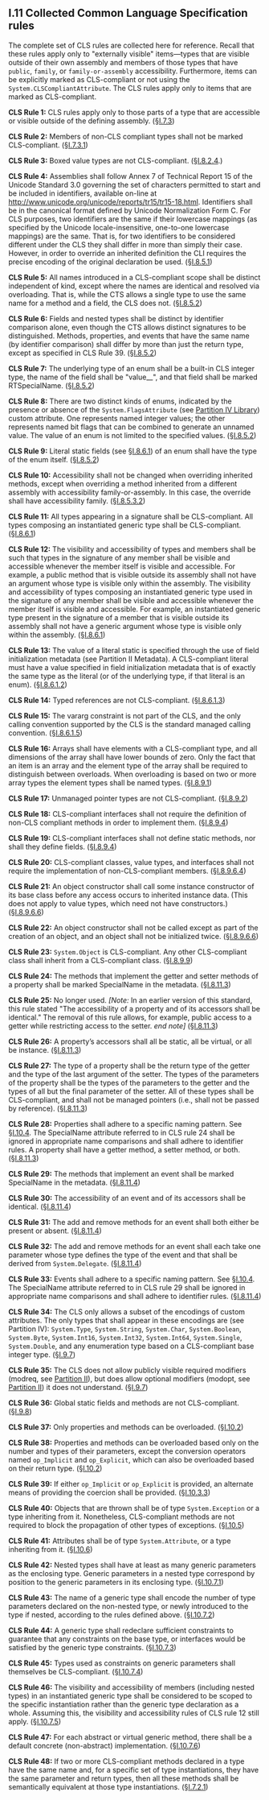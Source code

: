 ## I.11 Collected Common Language Specification rules

The complete set of CLS rules are collected here for reference. Recall that these rules apply only to "externally visible" items&mdash;types that are visible outside of their own assembly and members of those types that have `public`, `family`, or `family-or-assembly` accessibility. Furthermore, items can be explicitly marked as CLS-compliant or not using the `System.CLSCompliantAttribute`. The CLS rules apply only to items that are marked as CLS-compliant.

**CLS Rule 1:** CLS rules apply only to those parts of a type that are accessible or visible outside of the defining assembly. (§[I.7.3](i.7.3-cls-compliance.md))

**CLS Rule 2:** Members of non-CLS compliant types shall not be marked CLS-compliant. (§[I.7.3.1](i.7.3.1-marking-items-as-cls-compliant.md))

**CLS Rule 3:** Boxed value types are not CLS-compliant. (§[I.8.2.4](i.8.2.4-boxing-and-unboxing-of-values.md).)

**CLS Rule 4:** Assemblies shall follow Annex 7 of Technical Report 15 of the Unicode Standard 3.0 governing the set of characters permitted to start and be included in identifiers, available on-line at http://www.unicode.org/unicode/reports/tr15/tr15-18.html. Identifiers shall be in the canonical format defined by Unicode Normalization Form C. For CLS purposes, two identifiers are the same if their lowercase mappings (as specified by the Unicode locale-insensitive, one-to-one lowercase mappings) are the same. That is, for two identifiers to be considered different under the CLS they shall differ in more than simply their case. However, in order to override an inherited definition the CLI requires the precise encoding of the original declaration be used. (§[I.8.5.1](i.8.5.1-valid-names.md))

**CLS Rule 5:** All names introduced in a CLS-compliant scope shall be distinct independent of kind, except where the names are identical and resolved via overloading. That is, while the CTS allows a single type to use the same name for a method and a field, the CLS does not. (§[I.8.5.2](i.8.5.2-assemblies-and-scoping.md))

**CLS Rule 6:** Fields and nested types shall be distinct by identifier comparison alone, even though the CTS allows distinct signatures to be distinguished.  Methods, properties, and events that have the same name (by identifier comparison) shall differ by more than just the return type, except as specified in CLS Rule 39. (§[I.8.5.2](i.8.5.2-assemblies-and-scoping.md))

**CLS Rule 7:** The underlying type of an enum shall be a built-in CLS integer type, the name of the field shall be "value__", and that field shall be marked RTSpecialName. (§[I.8.5.2](i.8.5.2-assemblies-and-scoping.md))

**CLS Rule 8:** There are two distinct kinds of enums, indicated by the presence or absence of the `System.FlagsAttribute` (see [Partition IV Library](#todo-missing-hyperlink)) custom attribute. One represents named integer values; the other represents named bit flags that can be combined to generate an unnamed value.  The value of an enum is not limited to the specified values. (§[I.8.5.2](i.8.5.2-assemblies-and-scoping.md))

**CLS Rule 9:** Literal static fields (see §[I.8.6.1](i.8.6.1-signatures.md)) of an enum shall have the type of the enum itself. (§[I.8.5.2](i.8.5.2-assemblies-and-scoping.md))

**CLS Rule 10:** Accessibility shall not be changed when overriding inherited methods, except when overriding a method inherited from a different assembly with accessibility family-or-assembly.  In this case, the override shall have accessibility family. (§[I.8.5.3.2](i.8.5.3.2-accessibility-of-members-and-nested-types.md))

**CLS Rule 11:** All types appearing in a signature shall be CLS-compliant. All types composing an instantiated generic type shall be CLS-compliant. (§[I.8.6.1](i.8.6.1-signatures.md))

**CLS Rule 12:** The visibility and accessibility of types and members shall be such that types in the signature of any member shall be visible and accessible whenever the member itself is visible and accessible. For example, a public method that is visible outside its assembly shall not have an argument whose type is visible only within the assembly. The visibility and accessibility of types composing an instantiated generic type used in the signature of any member shall be visible and accessible whenever the member itself is visible and accessible. For example, an instantiated generic type present in the signature of a member that is visible outside its assembly shall not have a generic argument whose type is visible only within the assembly. (§[I.8.6.1](i.8.6.1-signatures.md))

**CLS Rule 13:** The value of a literal static is specified through the use of field initialization metadata (see Partition II Metadata). A CLS-compliant literal must have a value specified in field initialization metadata that is of exactly the same type as the literal (or of the underlying type, if that literal is an enum). (§[I.8.6.1.2](#todo-missing-hyperlink))

**CLS Rule 14:** Typed references are not CLS-compliant. (§[I.8.6.1.3](#todo-missing-hyperlink))

**CLS Rule 15:** The vararg constraint is not part of the CLS, and the only calling convention supported by the CLS is the standard managed calling convention. (§[I.8.6.1.5](#todo-missing-hyperlink))

**CLS Rule 16:** Arrays shall have elements with a CLS-compliant type, and all dimensions of the array shall have lower bounds of zero. Only the fact that an item is an array and the element type of the array shall be required to distinguish between overloads.  When overloading is based on two or more array types the element types shall be named types. (§[I.8.9.1](i.8.9.1-array-types.md))

**CLS Rule 17:** Unmanaged pointer types are not CLS-compliant. (§[I.8.9.2](i.8.9.2-unmanaged-pointer-types.md))

**CLS Rule 18:** CLS-compliant interfaces shall not require the definition of non-CLS compliant methods in order to implement them. (§[I.8.9.4](i.8.9.4-interface-type-definition.md))

**CLS Rule 19:** CLS-compliant interfaces shall not define static methods, nor shall they define fields. (§[I.8.9.4](i.8.9.4-interface-type-definition.md))

**CLS Rule 20:** CLS-compliant classes, value types, and interfaces shall not require the implementation of non-CLS-compliant members. (§[I.8.9.6.4](i.8.9.6.4-supporting-interface-contracts.md))

**CLS Rule 21:** An object constructor shall call some instance constructor of its base class before any access occurs to inherited instance data. (This does not apply to value types, which need not have constructors.) (§[I.8.9.6.6](i.8.9.6.6-constructors.md))

**CLS Rule 22:** An object constructor shall not be called except as part of the creation of an object, and an object shall not be initialized twice. (§[I.8.9.6.6](i.8.9.6.6-constructors.md))

**CLS Rule 23:** `System.Object` is CLS-compliant. Any other CLS-compliant class shall inherit from a CLS-compliant class. (§[I.8.9.9](i.8.9.9-object-type-inheritance.md))

**CLS Rule 24:** The methods that implement the getter and setter methods of a property shall be marked SpecialName in the metadata. (§[I.8.11.3](i.8.11.3-property-definitions.md))

**CLS Rule 25:** No longer used. _[Note:_ In an earlier version of this standard, this rule stated "The accessibility of a property and of its accessors shall be identical." The removal of this rule allows, for example, public access to a getter while restricting access to the setter. _end note]_ (§[I.8.11.3](i.8.11.3-property-definitions.md))

**CLS Rule 26:** A property’s accessors shall all be static, all be virtual, or all be instance. (§[I.8.11.3](i.8.11.3-property-definitions.md))

**CLS Rule 27:** The type of a property shall be the return type of the getter and the type of the last argument of the setter.  The types of the parameters of the property shall be the types of the parameters to the getter and the types of all but the final parameter of the setter.  All of these types shall be CLS-compliant, and shall not be managed pointers (i.e., shall not be passed by reference). (§[I.8.11.3](i.8.11.3-property-definitions.md))

**CLS Rule 28:** Properties shall adhere to a specific naming pattern. See §[I.10.4](i.10.4-naming-patterns.md). The SpecialName attribute referred to in CLS rule 24 shall be ignored in appropriate name comparisons and shall adhere to identifier rules. A property shall have a getter method, a setter method, or both. (§[I.8.11.3](i.8.11.3-property-definitions.md))

**CLS Rule 29:** The methods that implement an event shall be marked SpecialName in the metadata. (§[I.8.11.4](i.8.11.4-event-definitions.md))

**CLS Rule 30:** The accessibility of an event and of its accessors shall be identical. (§[I.8.11.4](i.8.11.4-event-definitions.md))

**CLS Rule 31:** The add and remove methods for an event shall both either be present or absent. (§[I.8.11.4](i.8.11.4-event-definitions.md))

**CLS Rule 32:** The add and remove methods for an event shall each take one parameter whose type defines the type of the event and that shall be derived from `System.Delegate`. (§[I.8.11.4](i.8.11.4-event-definitions.md))

**CLS Rule 33:** Events shall adhere to a specific naming pattern. See §[I.10.4](i.10.4-naming-patterns.md). The SpecialName attribute referred to in CLS rule 29 shall be ignored in appropriate name comparisons and shall adhere to identifier rules. (§[I.8.11.4](i.8.11.4-event-definitions.md))

**CLS Rule 34:** The CLS only allows a subset of the encodings of custom attributes.  The only types that shall appear in these encodings are (see Partition IV): `System.Type`, `System.String`, `System.Char`, `System.Boolean`, `System.Byte`, `System.Int16`, `System.Int32`, `System.Int64`, `System.Single`, `System.Double`, and any enumeration type based on a CLS-compliant base integer type. (§[I.9.7](i.9.7-metadata-extensibility.md))

**CLS Rule 35:** The CLS does not allow publicly visible required modifiers (modreq, see [Partition II](i.9.7-metadata-extensibility.md#cls-rule-35)), but does allow optional modifiers (modopt, see [Partition II](i.9.7-metadata-extensibility.md#cls-rule-35)) it does not understand. (§[I.9.7](i.9.7-metadata-extensibility.md))

**CLS Rule 36:** Global static fields and methods are not CLS-compliant. (§[I.9.8](i.9.8-globals-imports-and-exports.md))

**CLS Rule 37:** Only properties and methods can be overloaded. (§[I.10.2](i.10.2-overloading.md))

**CLS Rule 38:** Properties and methods can be overloaded based only on the number and types of their parameters, except the conversion operators named `op_Implicit` and `op_Explicit`, which can also be overloaded based on their return type. (§[I.10.2](i.10.2-overloading.md))

**CLS Rule 39:** If either `op_Implicit` or `op_Explicit` is provided, an alternate means of providing the coercion shall be provided. (§[I.10.3.3](i.10.3.3-conversion-operators.md))

**CLS Rule 40:** Objects that are thrown shall be of type `System.Exception` or a type inheriting from it. Nonetheless, CLS-compliant methods are not required to block the propagation of other types of exceptions. (§[I.10.5](i.10.5-exceptions.md))

**CLS Rule 41:** Attributes shall be of type `System.Attribute`, or a type inheriting from it. (§[I.10.6](i.10.6-custom-attributes.md))

**CLS Rule 42:** Nested types shall have at least as many generic parameters as the enclosing type. Generic parameters in a nested type correspond by position to the generic parameters in its enclosing type. (§[I.10.7.1](i.10.7.1-nested-type-parameter-re-declaration.md))

**CLS Rule 43:** The name of a generic type shall encode the number of type parameters declared on the non-nested type, or newly introduced to the type if nested, according to the rules defined above. (§[I.10.7.2](i.10.7.2-type-names-and-arity-encoding.md))

**CLS Rule 44:** A generic type shall redeclare sufficient constraints to guarantee that any constraints on the base type, or interfaces would be satisfied by the generic type constraints. (§[I.10.7.3](i.10.7.3-type-constraint-re-declaration.md))

**CLS Rule 45:** Types used as constraints on generic parameters shall themselves be CLS-compliant. (§[I.10.7.4](i.10.7.4-constraint-type-restrictions.md))

**CLS Rule 46:** The visibility and accessibility of members (including nested types) in an instantiated generic type shall be considered to be scoped to the specific instantiation rather than the generic type declaration as a whole. Assuming this, the visibility and accessibility rules of CLS rule 12 still apply. (§[I.10.7.5](i.10.7.5-frameworks-and-accessibility-of-nested-types.md))

**CLS Rule 47:** For each abstract or virtual generic method, there shall be a default concrete (non-abstract) implementation. (§[I.10.7.6](i.10.7.6-frameworks-and-abstract-or-virtual-methods.md))

**CLS Rule 48:** If two or more CLS-compliant methods declared in a type have the same name and, for a specific set of type instantiations, they have the same parameter and return types, then all these methods shall be semantically equivalent at those type instantiations. (§[I.7.2.1](i.7.2.1-cls-framework.md))
